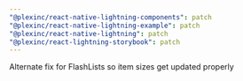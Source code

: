 ```yaml
---
"@plexinc/react-native-lightning-components": patch
"@plexinc/react-native-lightning-example": patch
"@plexinc/react-native-lightning": patch
"@plexinc/react-lightning-storybook": patch
---
```


Alternate fix for FlashLists so item sizes get updated properly
